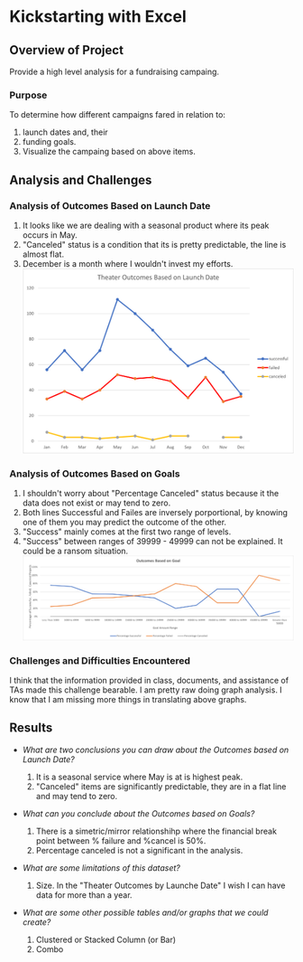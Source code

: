# Kickstarting with Excel

## Overview of Project
Provide a high level analysis for a fundraising campaing.
### Purpose
To determine how different campaigns fared in relation to:
1. launch dates and, their
2. funding goals.
3. Visualize the campaing based on above items.
## Analysis and Challenges

### Analysis of Outcomes Based on Launch Date

1.  It looks like we are dealing with a seasonal product where its peak occurs in May.
2.  "Canceled" status is a condition that its is pretty predictable, the line is almost flat.
3.  December is a month where I wouldn't invest my efforts.
![Launch Date](/Resource/Theater_Outcomes_vs_Launch.png)
### Analysis of Outcomes Based on Goals
1.  I shouldn't worry about "Percentage Canceled" status because it the data does not exist or may tend to zero.
2.  Both lines Successful and Failes are inversely porportional, by knowing one of them you may predict the outcome of the other.
3.  "Success" mainly comes at the first two range of levels.
4.  "Success" between ranges of 39999 - 49999 can not be explained. It could be a ransom situation.
![My Test](/Resource/Outcomes_vs_Goals.png)

### Challenges and Difficulties Encountered
I think that the information provided in class, documents, and assistance of TAs made this challenge bearable.
I am pretty raw doing graph analysis. I know that I am missing more things in translating above graphs.

## Results

- _What are two conclusions you can draw about the Outcomes based on Launch Date?_
    1. It is a seasonal service where May is at is highest peak.
    2. "Canceled" items are significantly predictable, they are in a flat line and may tend to zero.

- _What can you conclude about the Outcomes based on Goals?_
    1. There is a simetric/mirror relationshihp where the financial break point between %
       failure and %cancel is 50%.
    2. Percentage canceled is not a significant in the analysis.

- _What are some limitations of this dataset?_
    1. Size. In the "Theater Outcomes by Launche Date" I wish I can have data for more than a year.

- _What are some other possible tables and/or graphs that we could create?_
    1.  Clustered or Stacked Column (or Bar)
    2.  Combo

